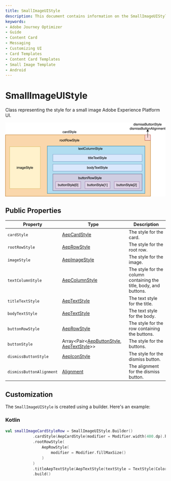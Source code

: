 ```yaml
---
title: SmallImageUIStyle
description: This document contains information on the SmallImageUIStyle class.
keywords:
- Adobe Journey Optimizer
- Guide
- Content Card
- Messaging
- Customizing UI
- Card Templates
- Content Card Templates
- Small Image Template
- Android
---
```


# SmallImageUIStyle

Class representing the style for a small image Adobe Experience Platform UI.

![Small Image Card Composeable Layout](<../../../assets/Android/SmallImageCard composable layout.png>)

## Public Properties

| Property                 | Type                                                         | Description                                                  |
| ------------------------ | ------------------------------------------------------------ | ------------------------------------------------------------ |
| `cardStyle`              | [AepCardStyle](./aepcardstyle.md)                            | The style for the card.                                      |
| `rootRowStyle`           | [AepRowStyle](./aeprowstyle.md)                              | The style for the root row.                                  |
| `imageStyle`             | [AepImageStyle](./aepimagestyle.md)                          | The style for the image.                                     |
| `textColumnStyle`        | [AepColumnStyle](./aepcolumnstyle.md)                        | The style for the column containing the title, body, and buttons. |
| `titleTextStyle`         | [AepTextStyle](./aeptextstyle.md)                            | The text style for the title.                                |
| `bodyTextStyle`          | [AepTextStyle](./aeptextstyle.md)                            | The text style for the body.                                 |
| `buttonRowStyle`         | [AepRowStyle](./aeprowstyle.md)                              | The style for the row containing the buttons.                |
| `buttonStyle`            | Array<Pair<[AepButtonStyle](./aepbuttonstyle.md), [AepTextStyle](./aeptextstyle.md)>> | The style for the buttons.                                   |
| `dismissButtonStyle`     | [AepIconStyle](./aepiconstyle.md)                            | The style for the dismiss button.                            |
| `dismissButtonAlignment` | [Alignment](https://developer.android.com/reference/kotlin/androidx/compose/ui/Alignment) | The alignment for the dismiss button.                        |

## Customization

The `SmallImageUIStyle` is created using a builder. Here's an example:

<CodeBlock slots="heading, code" repeat="1" languages="Kotlin" />

### Kotlin

```kotlin
val smallImageCardStyleRow = SmallImageUIStyle.Builder()
            .cardStyle(AepCardStyle(modifier = Modifier.width(400.dp).height(200.dp)))
            .rootRowStyle(
                AepRowStyle(
                    modifier = Modifier.fillMaxSize()
                )
            )
            .titleAepTextStyle(AepTextStyle(textStyle = TextStyle(Color.Green)))
            .build()
```
